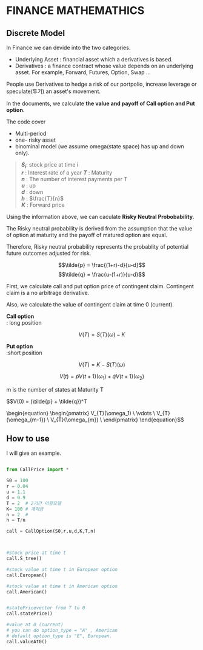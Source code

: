 # **FINANCE MATHEMATHICS**

## Discrete Model

In Finance we can devide into the two categories.  
* Underlying Asset : financial asset which  a derivatives is based.
*  Derivatives : a finance contract whose value depends on an underlying asset. For example, Forward, Futures, Option, Swap ...

People use Derivatives to hedge a risk of our portpolio, increase leverage or speculate(투기) an asset's movement. 

In the documents, we calculate **the value and payoff of Call option and Put option**.

The code cover 
* Multi-period
* one- risky asset
* binominal model (we assume omega(state space) has up and down only).



<!-- crl + alt = multi cusor -->
>**$S_i$**: stock price at time i  
**$r$** : Interest rate of a year 
**$T$** : Maturity   
**$n$** :  The number of interest payments per T  
**$u$** :  up  
**$d$** :  down  
**$h$** :  $\frac{T}{n}$  
**$K$** :  Forward price

Using the information above, we can caculate **Risky Neutral Probobability**. 

The Risky neutral probability is derived from the assumption that the value of option at maturity and the payoff of matured option are equal.

Therefore, Risky neutral probability represents the probablity of potential future outcomes adjusted for risk.


$$\tilde{p} = \frac{(1+r)-d}{u-d}$$
$$\tilde{q} = \frac{u-(1+r)}{u-d}$$

First, we calculate call and put option price of contingent claim. Contingent claim is a no arbitrage derivative. 

Also, we calculate the value of contingent claim at time 0 (current).

**Call option**  
: long position

 $$V(T) = S(T)(\omega) - K$$


**Put option**  
:short position

 $$V(T) = K- S(T)(\omega)$$



$$V(t) = \tilde{p} V(t+1)(\omega_1) + \tilde{q}V(t+1)(\omega_2)$$


m is the number of states at Maturity T

$$V(0) = (\tilde{p} + \tilde{q})^T 

   \begin{equation}
      \begin{pmatrix} 
      V_{T}(\omega_1)  \\
      \vdots \\
      V_{T}(\omega_{m-1})  \\
      V_{T}(\omega_{m})  \\
      \end{pmatrix} 
   \end{equation}$$

## How to use

I will give an example.

```python

from CallPrice import *

S0 = 100
r = 0.04
u = 1.1
d = 0.9
T = 2  # 2기간 이항모델
K= 100 # 계약금
n = 2  #
h = T/n

call = CallOption(S0,r,u,d,K,T,n)



#Stock price at time t
call.S_tree()

#stock value at time t in European option
call.European()

#stock value at time t in American option
call.American()


#statePricevector from T to 0
call.statePrice()

#value at 0 (current)
# you can do option_type = "A" , American 
# default option_type is "E", European.
call.valueAt0()